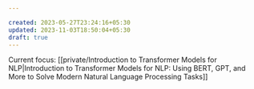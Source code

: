 ```yaml
---

created: 2023-05-27T23:24:16+05:30
updated: 2023-11-03T18:50:04+05:30
draft: true
---
```


Current focus: [[private/Introduction to Transformer Models for NLP|Introduction to Transformer Models for NLP: Using BERT, GPT, and More to Solve Modern Natural Language Processing Tasks]]


